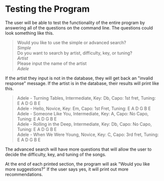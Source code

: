 # Testing the Program

The user will be able to test the functionality of the entire program by answering all of the questions on the command line. The questions could look something like this.

> Would you like to use the simple or advanced search?  
> *Simple*   
> Do you want to search by artist, difficulty, key, or tuning?  
> *Artist*   
> Please input the name of the artist  
> *Adele*

If the artist they input is not in the database, they will get back an "invalid response" message. If the artist is in the database, their results will print like this.

> Adele - Turning Tables, Intermediate, Key: Db, Capo: 1st fret, Tuning: E A D G B E  
> Adele - Hello, Novice, Key: Em, Capo: 1st Fret, Tuning: E A D G B E  
> Adele - Someone Like You, Intermediate, Key: A, Capo: No Capo, Tuning: E A D G B E  
> Adele - Rolling in the Deep, Intermediate, Key: Db, Capo: No Capo, Tuning: E A D G B E  
> Adele - When We Were Young, Novice, Key: C, Capo: 3rd fret, Tuning: E A D G B E

The advanced search will have more questions that will allow the user to decide the difficulty, key, and tuning of the songs.  

At the end of each printed section, the program will ask "Would you like more suggestions?" If the user says yes, it will print out more recommendations.
